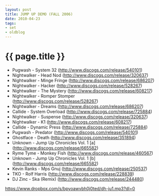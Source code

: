 ```yaml
---
layout: post
title: JUMP UP DEMO (FALL 2006)
date: 2010-04-23
tags:
- set
- oldblog
---
```


<h1>{{ page.title }}</h1>

* Pugwash - System 32 (http://www.discogs.com/release/540101)
* Nightwalker - Head Nod (http://www.discogs.com/release/320637)
* Nightwalker - Minge Fringe (http://www.discogs.com/release/686207)
* Nightwalker - Hacker (http://www.discogs.com/release/528267)
* Nightwalker - The Mystery (http://www.discogs.com/release/608217)
* Nightwalker - Romper Stomper (http://www.discogs.com/release/528267)
* Nightwalker - Dreams (http://www.discogs.com/release/686207)
* Callide - System Overload (http://www.discogs.com/release/725884)
* Nightwalker - Suspense (http://www.discogs.com/release/320637)
* Nightwalker - K1 (http://www.discogs.com/release/608217)
* Callide - Dynamic Press (http://www.discogs.com/release/725884)
* Pugwash - Predator (http://www.discogs.com/release/540101)
* Ghostface - Death (http://www.discogs.com/release/351894)
* Unknown - Jump Up Chronicles Vol. 1 [a] (http://www.discogs.com/release/665582)
* Ryme Tyme - Monkey Fish (http://www.discogs.com/release/460567)
* Unknown - Jump Up Chronicles Vol. 1 [b] (http://www.discogs.com/release/665582)
* Kevin Ranks - Mps Gnuj (http://www.discogs.com/release/250537)
* TKO - Rolf Harris (http://www.discogs.com/release/228839)
* DJ Zinc - Ska (Remix) (http://www.discogs.com/release/244480)

https://www.dropbox.com/s/bpyoawvbh0j0ted/dh-ju1.mp3?dl=0
